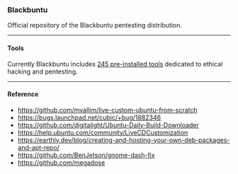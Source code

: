### Blackbuntu

Official repository of the Blackbuntu pentesting distribution.

* * *

#### Tools

Currently Blackbuntu includes [245 pre-installed tools](https://github.com/neoslab/blackbuntu/blob/main/TOOLS.md) dedicated to ethical hacking and pentesting.

* * *

#### Reference

- https://github.com/mvallim/live-custom-ubuntu-from-scratch
- https://bugs.launchpad.net/cubic/+bug/1882346
- https://github.com/digitalight/Ubuntu-Daily-Build-Downloader
- https://help.ubuntu.com/community/LiveCDCustomization
- https://earthly.dev/blog/creating-and-hosting-your-own-deb-packages-and-apt-repo/
- https://github.com/BenJetson/gnome-dash-fix
- https://github.com/megadose
